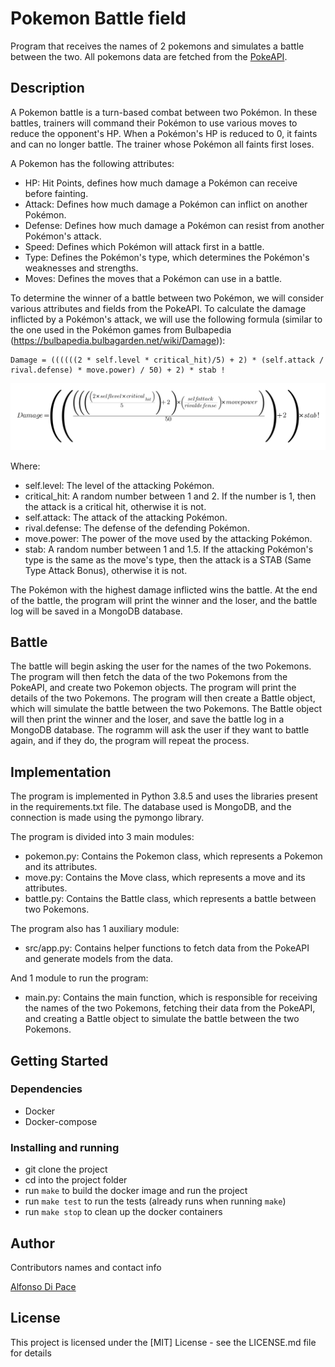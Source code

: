 # Pokemon Battle field

Program that receives the names of 2 pokemons and simulates a battle between the two.
All pokemons data are fetched from the [PokeAPI](https://pokeapi.co/).

## Description

A Pokemon battle is a turn-based combat between two Pokémon. In these battles, trainers will command their Pokémon to use various moves to reduce the opponent's HP. When a Pokémon's HP is reduced to 0, it faints and can no longer battle. The trainer whose Pokémon all faints first loses.

A Pokemon has the following attributes:

- HP: Hit Points, defines how much damage a Pokémon can receive before fainting.
- Attack: Defines how much damage a Pokémon can inflict on another Pokémon.
- Defense: Defines how much damage a Pokémon can resist from another Pokémon's attack.
- Speed: Defines which Pokémon will attack first in a battle.
- Type: Defines the Pokémon's type, which determines the Pokémon's weaknesses and strengths.
- Moves: Defines the moves that a Pokémon can use in a battle.

To determine the winner of a battle between two Pokémon, we will consider various attributes and fields from the PokeAPI.
To calculate the damage inflicted by a Pokémon's attack, we will use the following formula (similar to the one used in the Pokémon games from Bulbapedia (https://bulbapedia.bulbagarden.net/wiki/Damage)):

```
Damage = ((((((2 * self.level * critical_hit)/5) + 2) * (self.attack / rival.defense) * move.power) / 50) + 2) * stab !
```

![damage formula](/docs/damage_formula.png)

Where:

- self.level: The level of the attacking Pokémon.
- critical_hit: A random number between 1 and 2. If the number is 1, then the attack is a critical hit, otherwise it is not.
- self.attack: The attack of the attacking Pokémon.
- rival.defense: The defense of the defending Pokémon.
- move.power: The power of the move used by the attacking Pokémon.
- stab: A random number between 1 and 1.5. If the attacking Pokémon's type is the same as the move's type, then the attack is a STAB (Same Type Attack Bonus), otherwise it is not.

The Pokémon with the highest damage inflicted wins the battle.
At the end of the battle, the program will print the winner and the loser, and the battle log will be saved in a MongoDB database.

## Battle

The battle will begin asking the user for the names of the two Pokemons.
The program will then fetch the data of the two Pokemons from the PokeAPI, and create two Pokemon objects.
The program will print the details of the two Pokemons.
The program will then create a Battle object, which will simulate the battle between the two Pokemons.
The Battle object will then print the winner and the loser, and save the battle log in a MongoDB database.
The rogramm will ask the user if they want to battle again, and if they do, the program will repeat the process.

## Implementation

The program is implemented in Python 3.8.5 and uses the libraries present in the requirements.txt file.
The database used is MongoDB, and the connection is made using the pymongo library.

The program is divided into 3 main modules:

- pokemon.py: Contains the Pokemon class, which represents a Pokemon and its attributes.
- move.py: Contains the Move class, which represents a move and its attributes.
- battle.py: Contains the Battle class, which represents a battle between two Pokemons.

The program also has 1 auxiliary module:

- src/app.py: Contains helper functions to fetch data from the PokeAPI and generate models from the data.

And 1 module to run the program:

- main.py: Contains the main function, which is responsible for receiving the names of the two Pokemons, fetching their data from the PokeAPI, and creating a Battle object to simulate the battle between the two Pokemons.

## Getting Started

### Dependencies

- Docker
- Docker-compose

### Installing and running

- git clone the project
- cd into the project folder
- run `make` to build the docker image and run the project
- run `make test` to run the tests (already runs when running `make`)
- run `make stop` to clean up the docker containers

## Author

Contributors names and contact info

[Alfonso Di Pace](https://www.linkedin.com/in/alfonsodipace/)

## License

This project is licensed under the [MIT] License - see the LICENSE.md file for details
